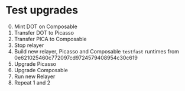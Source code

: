 # Test upgrades

0. Mint DOT on Composable
1. Transfer DOT to Picasso
2. Transfer PICA to Composable
3. Stop relayer
4. Build new relayer, Picasso and Composable `testfast` runtimes from 0e621025460c772097cd9724579408954c30c619  
5. Upgrade Picasso
6. Upgrade Composable 
7. Run new Relayer
8. Repeat 1 and 2
